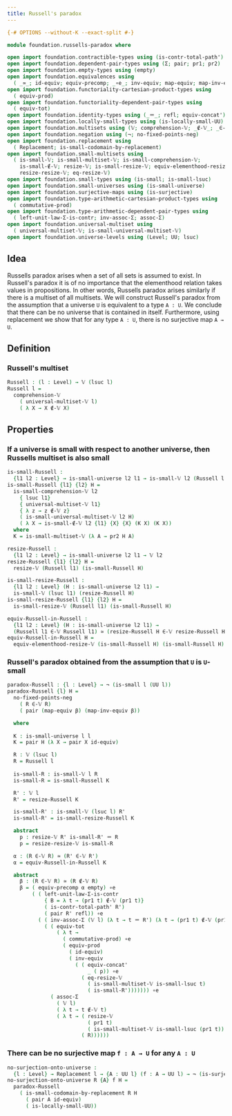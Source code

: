 ```yaml
---
title: Russell's paradox
---
```


```agda
{-# OPTIONS --without-K --exact-split #-}

module foundation.russells-paradox where

open import foundation.contractible-types using (is-contr-total-path')
open import foundation.dependent-pair-types using (Σ; pair; pr1; pr2)
open import foundation.empty-types using (empty)
open import foundation.equivalences using
  ( _≃_; id-equiv; equiv-precomp; _∘e_; inv-equiv; map-equiv; map-inv-equiv)
open import foundation.functoriality-cartesian-product-types using
  ( equiv-prod)
open import foundation.functoriality-dependent-pair-types using
  ( equiv-tot)
open import foundation.identity-types using (_＝_; refl; equiv-concat')
open import foundation.locally-small-types using (is-locally-small-UU)
open import foundation.multisets using (𝕍; comprehension-𝕍; _∉-𝕍_; _∈-𝕍_)
open import foundation.negation using (¬; no-fixed-points-neg)
open import foundation.replacement using
  ( Replacement; is-small-codomain-by-replacement)
open import foundation.small-multisets using
  ( is-small-𝕍; is-small-multiset-𝕍; is-small-comprehension-𝕍;
    is-small-∉-𝕍; resize-𝕍; is-small-resize-𝕍; equiv-elementhood-resize-𝕍;
    resize-resize-𝕍; eq-resize-𝕍)
open import foundation.small-types using (is-small; is-small-lsuc)
open import foundation.small-universes using (is-small-universe)
open import foundation.surjective-maps using (is-surjective)
open import foundation.type-arithmetic-cartesian-product-types using
  ( commutative-prod)
open import foundation.type-arithmetic-dependent-pair-types using
  ( left-unit-law-Σ-is-contr; inv-assoc-Σ; assoc-Σ)
open import foundation.universal-multiset using
  ( universal-multiset-𝕍; is-small-universal-multiset-𝕍)
open import foundation.universe-levels using (Level; UU; lsuc)
```

## Idea

Russells paradox arises when a set of all sets is assumed to exist. In Russell's paradox it is of no importance that the elementhood relation takes values in propositions. In other words, Russells paradox arises similarly if there is a multiset of all multisets. We will construct Russell's paradox from the assumption that a universe `U` is equivalent to a type `A : U`. We conclude that there can be no universe that is contained in itself. Furthermore, using replacement we show that for any type `A : U`, there is no surjective map `A → U`.

## Definition

### Russell's multiset

```agda
Russell : (l : Level) → 𝕍 (lsuc l)
Russell l =
  comprehension-𝕍
    ( universal-multiset-𝕍 l)
    ( λ X → X ∉-𝕍 X)
```

## Properties

### If a universe is small with respect to another universe, then Russells multiset is also small

```agda
is-small-Russell :
  {l1 l2 : Level} → is-small-universe l2 l1 → is-small-𝕍 l2 (Russell l1)
is-small-Russell {l1} {l2} H =
  is-small-comprehension-𝕍 l2
    { lsuc l1}
    { universal-multiset-𝕍 l1}
    { λ z → z ∉-𝕍 z}
    ( is-small-universal-multiset-𝕍 l2 H)
    ( λ X → is-small-∉-𝕍 l2 {l1} {X} {X} (K X) (K X))
  where
  K = is-small-multiset-𝕍 (λ A → pr2 H A)

resize-Russell :
  {l1 l2 : Level} → is-small-universe l2 l1 → 𝕍 l2
resize-Russell {l1} {l2} H =
  resize-𝕍 (Russell l1) (is-small-Russell H)

is-small-resize-Russell :
  {l1 l2 : Level} (H : is-small-universe l2 l1) →
  is-small-𝕍 (lsuc l1) (resize-Russell H)
is-small-resize-Russell {l1} {l2} H =
  is-small-resize-𝕍 (Russell l1) (is-small-Russell H)

equiv-Russell-in-Russell :
  {l1 l2 : Level} (H : is-small-universe l2 l1) →
  (Russell l1 ∈-𝕍 Russell l1) ≃ (resize-Russell H ∈-𝕍 resize-Russell H)
equiv-Russell-in-Russell H =
  equiv-elementhood-resize-𝕍 (is-small-Russell H) (is-small-Russell H)
```

### Russell's paradox obtained from the assumption that `U` is `U`-small

```agda
paradox-Russell : {l : Level} → ¬ (is-small l (UU l))
paradox-Russell {l} H =
  no-fixed-points-neg
    ( R ∈-𝕍 R)
    ( pair (map-equiv β) (map-inv-equiv β))

  where
  
  K : is-small-universe l l
  K = pair H (λ X → pair X id-equiv)

  R : 𝕍 (lsuc l)
  R = Russell l
  
  is-small-R : is-small-𝕍 l R
  is-small-R = is-small-Russell K

  R' : 𝕍 l
  R' = resize-Russell K

  is-small-R' : is-small-𝕍 (lsuc l) R'
  is-small-R' = is-small-resize-Russell K

  abstract
    p : resize-𝕍 R' is-small-R' ＝ R
    p = resize-resize-𝕍 is-small-R

  α : (R ∈-𝕍 R) ≃ (R' ∈-𝕍 R')
  α = equiv-Russell-in-Russell K

  abstract
    β : (R ∈-𝕍 R) ≃ (R ∉-𝕍 R)
    β = ( equiv-precomp α empty) ∘e
        ( ( left-unit-law-Σ-is-contr
            { B = λ t → (pr1 t) ∉-𝕍 (pr1 t)}
            ( is-contr-total-path' R')
            ( pair R' refl)) ∘e
          ( ( inv-assoc-Σ (𝕍 l) (λ t → t ＝ R') (λ t → (pr1 t) ∉-𝕍 (pr1 t))) ∘e
            ( ( equiv-tot
                ( λ t →
                  ( commutative-prod) ∘e
                  ( equiv-prod
                    ( id-equiv)
                    ( inv-equiv
                      ( ( equiv-concat'
                          _ ( p)) ∘e
                        ( eq-resize-𝕍
                          ( is-small-multiset-𝕍 is-small-lsuc t)
                          ( is-small-R'))))))) ∘e
              ( assoc-Σ
                ( 𝕍 l)
                ( λ t → t ∉-𝕍 t)
                ( λ t → ( resize-𝕍
                          ( pr1 t)
                          ( is-small-multiset-𝕍 is-small-lsuc (pr1 t))) ＝
                        ( R))))))
```

### There can be no surjective map `f : A → U` for any `A : U`

```agda
no-surjection-onto-universe :
  {l : Level} → Replacement l → {A : UU l} (f : A → UU l) → ¬ (is-surjective f)
no-surjection-onto-universe R {A} f H =
  paradox-Russell
    ( is-small-codomain-by-replacement R H
      ( pair A id-equiv)
      ( is-locally-small-UU))
```
